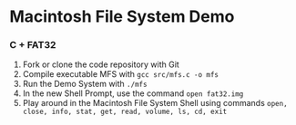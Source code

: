 # Macintosh File System Demo

### C + FAT32

1. Fork or clone the code repository with Git
1. Compile executable MFS with `gcc src/mfs.c -o mfs`
1. Run the Demo System with `./mfs`
1. In the new Shell Prompt, use the command `open fat32.img`
1. Play around in the Macintosh File System Shell using commands `open, close, info, stat, get, read, volume, ls, cd, exit`

